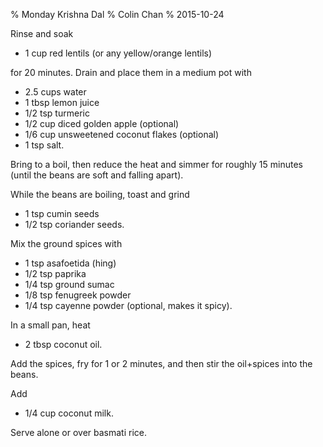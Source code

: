 % Monday Krishna Dal
% Colin Chan
% 2015-10-24

Rinse and soak

*   1 cup red lentils (or any yellow/orange lentils)

for 20 minutes. Drain and place them in a medium pot with

*   2.5 cups water
*   1 tbsp lemon juice
*   1/2 tsp turmeric
*   1/2 cup diced golden apple (optional)
*   1/6 cup unsweetened coconut flakes (optional)
*   1 tsp salt.

Bring to a boil, then reduce the heat and simmer for roughly 15 minutes (until
the beans are soft and falling apart).

While the beans are boiling, toast and grind

*   1 tsp cumin seeds
*   1/2 tsp coriander seeds.

Mix the ground spices with

*   1 tsp asafoetida (hing)
*   1/2 tsp paprika
*   1/4 tsp ground sumac
*   1/8 tsp fenugreek powder
*   1/4 tsp cayenne powder (optional, makes it spicy).

In a small pan, heat

*   2 tbsp coconut oil.

Add the spices, fry for 1 or 2 minutes, and then stir the oil+spices into the
beans.

Add

*   1/4 cup coconut milk.

Serve alone or over basmati rice.
